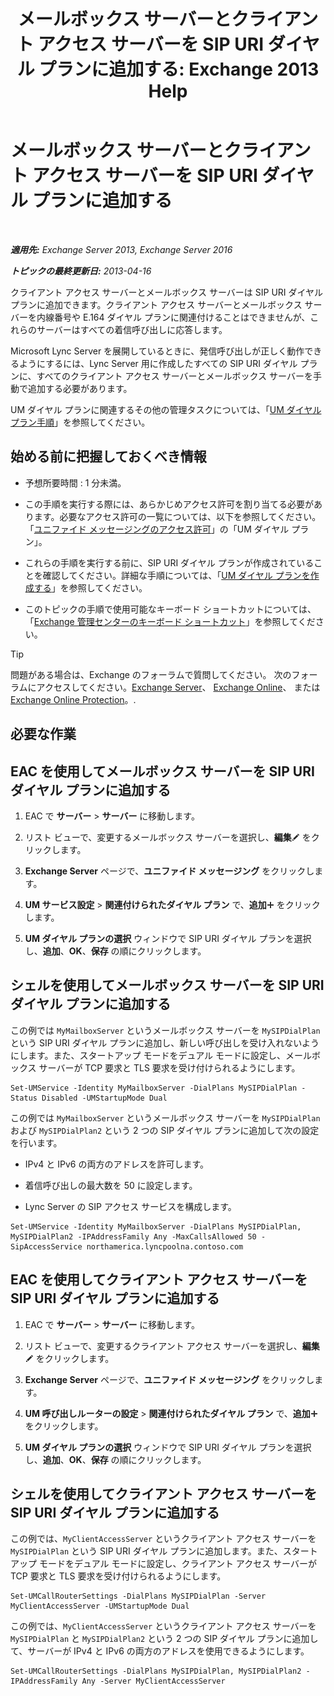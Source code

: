 ﻿---
title: 'メールボックス サーバーとクライアント アクセス サーバーを SIP URI ダイヤル プランに追加する: Exchange 2013 Help'
TOCTitle: メールボックス サーバーとクライアント アクセス サーバーを SIP URI ダイヤル プランに追加する
ms:assetid: 17fed308-ff0d-4e61-b9f9-e6680b6eccaa
ms:mtpsurl: https://technet.microsoft.com/ja-jp/library/Aa996399(v=EXCHG.150)
ms:contentKeyID: 52057798
ms.date: 04/24/2018
mtps_version: v=EXCHG.150
ms.translationtype: HT
---

# メールボックス サーバーとクライアント アクセス サーバーを SIP URI ダイヤル プランに追加する

 

_**適用先:** Exchange Server 2013, Exchange Server 2016_

_**トピックの最終更新日:** 2013-04-16_

クライアント アクセス サーバーとメールボックス サーバーは SIP URI ダイヤル プランに追加できます。クライアント アクセス サーバーとメールボックス サーバーを内線番号や E.164 ダイヤル プランに関連付けることはできませんが、これらのサーバーはすべての着信呼び出しに応答します。

Microsoft Lync Server を展開しているときに、発信呼び出しが正しく動作できるようにするには、Lync Server 用に作成したすべての SIP URI ダイヤル プランに、すべてのクライアント アクセス サーバーとメールボックス サーバーを手動で追加する必要があります。

UM ダイヤル プランに関連するその他の管理タスクについては、「[UM ダイヤル プラン手順](um-dial-plan-procedures-exchange-2013-help.md)」を参照してください。

## 始める前に把握しておくべき情報

  - 予想所要時間 : 1 分未満。

  - この手順を実行する際には、あらかじめアクセス許可を割り当てる必要があります。必要なアクセス許可の一覧については、以下を参照してください。「[ユニファイド メッセージングのアクセス許可](unified-messaging-permissions-exchange-2013-help.md)」の「UM ダイヤル プラン」。

  - これらの手順を実行する前に、SIP URI ダイヤル プランが作成されていることを確認してください。詳細な手順については、「[UM ダイヤル プランを作成する](create-a-um-dial-plan-exchange-2013-help.md)」を参照してください。

  - このトピックの手順で使用可能なキーボード ショートカットについては、「[Exchange 管理センターのキーボード ショートカット](keyboard-shortcuts-in-the-exchange-admin-center-exchange-online-protection-help.md)」を参照してください。


> [!TIP]
> 問題がある場合は、Exchange のフォーラムで質問してください。 次のフォーラムにアクセスしてください。<A href="https://go.microsoft.com/fwlink/p/?linkid=60612">Exchange Server</A>、 <A href="https://go.microsoft.com/fwlink/p/?linkid=267542">Exchange Online</A>、 または <A href="https://go.microsoft.com/fwlink/p/?linkid=285351">Exchange Online Protection</A>。.



## 必要な作業

## EAC を使用してメールボックス サーバーを SIP URI ダイヤル プランに追加する

1.  EAC で <strong>サーバー</strong> \> <strong>サーバー</strong> に移動します。

2.  リスト ビューで、変更するメールボックス サーバーを選択し、<strong>編集</strong>![編集アイコン](images/Bb124582.6f53ccb2-1f13-4c02-bea0-30690e6ea71d(EXCHG.150).gif "編集アイコン") をクリックします。

3.  <strong>Exchange Server</strong> ページで、<strong>ユニファイド メッセージング</strong> をクリックします。

4.  <strong>UM サービス設定</strong> \> <strong>関連付けられたダイヤル プラン</strong> で、<strong>追加</strong>![\[追加\] アイコン](images/JJ218640.c1e75329-d6d7-4073-a27d-498590bbb558(EXCHG.150).gif "[追加] アイコン") をクリックします。

5.  <strong>UM ダイヤル プランの選択</strong> ウィンドウで SIP URI ダイヤル プランを選択し、<strong>追加</strong>、<strong>OK</strong>、<strong>保存</strong> の順にクリックします。

## シェルを使用してメールボックス サーバーを SIP URI ダイヤル プランに追加する

この例では `MyMailboxServer` というメールボックス サーバーを `MySIPDialPlan` という SIP URI ダイヤル プランに追加し、新しい呼び出しを受け入れないようにします。また、スタートアップ モードをデュアル モードに設定し、メールボックス サーバーが TCP 要求と TLS 要求を受け付けられるようにします。

    Set-UMService -Identity MyMailboxServer -DialPlans MySIPDialPlan -Status Disabled -UMStartupMode Dual

この例では `MyMailboxServer` というメールボックス サーバーを `MySIPDialPlan` および `MySIPDialPlan2` という 2 つの SIP ダイヤル プランに追加して次の設定を行います。

  - IPv4 と IPv6 の両方のアドレスを許可します。

  - 着信呼び出しの最大数を 50 に設定します。

  - Lync Server の SIP アクセス サービスを構成します。

<!-- end list -->

    Set-UMService -Identity MyMailboxServer -DialPlans MySIPDialPlan, MySIPDialPlan2 -IPAddressFamily Any -MaxCallsAllowed 50 -SipAccessService northamerica.lyncpoolna.contoso.com

## EAC を使用してクライアント アクセス サーバーを SIP URI ダイヤル プランに追加する

1.  EAC で <strong>サーバー</strong> \> <strong>サーバー</strong> に移動します。

2.  リスト ビューで、変更するクライアント アクセス サーバーを選択し、<strong>編集</strong>![編集アイコン](images/Bb124582.6f53ccb2-1f13-4c02-bea0-30690e6ea71d(EXCHG.150).gif "編集アイコン") をクリックします。

3.  <strong>Exchange Server</strong> ページで、<strong>ユニファイド メッセージング</strong> をクリックします。

4.  <strong>UM 呼び出しルーターの設定</strong> \> <strong>関連付けられたダイヤル プラン</strong> で、<strong>追加</strong>![\[追加\] アイコン](images/JJ218640.c1e75329-d6d7-4073-a27d-498590bbb558(EXCHG.150).gif "[追加] アイコン") をクリックします。

5.  <strong>UM ダイヤル プランの選択</strong> ウィンドウで SIP URI ダイヤル プランを選択し、<strong>追加</strong>、<strong>OK</strong>、<strong>保存</strong> の順にクリックします。

## シェルを使用してクライアント アクセス サーバーを SIP URI ダイヤル プランに追加する

この例では、`MyClientAccessServer` というクライアント アクセス サーバーを `MySIPDialPlan` という SIP URI ダイヤル プランに追加します。また、スタートアップ モードをデュアル モードに設定し、クライアント アクセス サーバーが TCP 要求と TLS 要求を受け付けられるようにします。

    Set-UMCallRouterSettings -DialPlans MySIPDialPlan -Server MyClientAccessServer -UMStartupMode Dual

この例では、`MyClientAccessServer` というクライアント アクセス サーバーを `MySIPDialPlan` と `MySIPDialPlan2` という 2 つの SIP ダイヤル プランに追加して、サーバーが IPv4 と IPv6 の両方のアドレスを使用できるようにします。

    Set-UMCallRouterSettings -DialPlans MySIPDialPlan, MySIPDialPlan2 -IPAddressFamily Any -Server MyClientAccessServer

